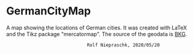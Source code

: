GermanCityMap
=============

A map showing the locations of German cities. It was created with LaTeX and the 
Tikz package "mercatormap". The source of the geodata is 
[BKG](https://gdz.bkg.bund.de/index.php/default/digitale-geodaten/verwaltungsgebiete.html).

                                  Rolf Niepraschk, 2020/05/20
